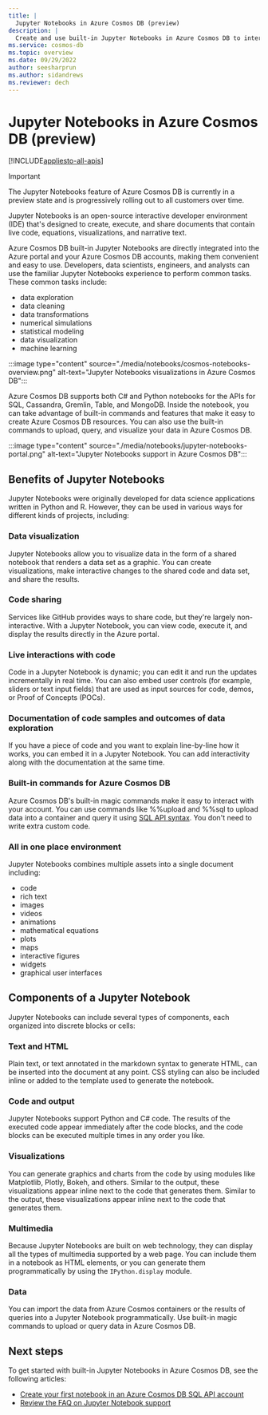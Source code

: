 ```yaml
---
title: |
  Jupyter Notebooks in Azure Cosmos DB (preview)
description: |
  Create and use built-in Jupyter Notebooks in Azure Cosmos DB to interactively run queries.
ms.service: cosmos-db
ms.topic: overview 
ms.date: 09/29/2022
author: seesharprun
ms.author: sidandrews
ms.reviewer: dech
---
```


# Jupyter Notebooks in Azure Cosmos DB (preview)

[!INCLUDE[appliesto-all-apis](includes/appliesto-all-apis.md)]

> [!IMPORTANT]
> The Jupyter Notebooks feature of Azure Cosmos DB is currently in a preview state and is progressively rolling out to all customers over time.

Jupyter Notebooks is an open-source interactive developer environment (IDE) that's designed to create, execute, and share documents that contain live code, equations, visualizations, and narrative text.

Azure Cosmos DB built-in Jupyter Notebooks are directly integrated into the Azure portal and your Azure Cosmos DB accounts, making them convenient and easy to use. Developers, data scientists, engineers, and analysts can use the familiar Jupyter Notebooks experience to perform common tasks. These common tasks include:

- data exploration
- data cleaning
- data transformations
- numerical simulations
- statistical modeling
- data visualization
- machine learning

:::image type="content" source="./media/notebooks/cosmos-notebooks-overview.png" alt-text="Jupyter Notebooks visualizations in Azure Cosmos DB":::

Azure Cosmos DB supports both C# and Python notebooks for the APIs for SQL, Cassandra, Gremlin, Table, and MongoDB. Inside the notebook, you can take advantage of built-in commands and features that make it easy to create Azure Cosmos DB resources. You can also use the built-in commands to upload, query, and visualize your data in Azure Cosmos DB.

:::image type="content" source="./media/notebooks/jupyter-notebooks-portal.png" alt-text="Jupyter Notebooks support in Azure Cosmos DB":::

## Benefits of Jupyter Notebooks

Jupyter Notebooks were originally developed for data science applications written in Python and R. However, they can be used in various ways for different kinds of projects, including:

### Data visualization

Jupyter Notebooks allow you to visualize data in the form of a shared notebook that renders a data set as a graphic. You can create visualizations, make interactive changes to the shared code and data set, and share the results.

### Code sharing

Services like GitHub provides ways to share code, but they're largely non-interactive. With a Jupyter Notebook, you can view code, execute it, and display the results directly in the Azure portal.

### Live interactions with code

Code in a Jupyter Notebook is dynamic; you can edit it and run the updates incrementally in real time. You can also embed user controls (for example, sliders or text input fields) that are used as input sources for code, demos, or Proof of Concepts (POCs).

### Documentation of code samples and outcomes of data exploration

If you have a piece of code and you want to explain line-by-line how it works, you can embed it in a Jupyter Notebook. You can add interactivity along with the documentation at the same time.

### Built-in commands for Azure Cosmos DB

Azure Cosmos DB's built-in magic commands make it easy to interact with your account. You can use commands like %%upload and %%sql to upload data into a container and query it using [SQL API syntax](sql-query-getting-started.md). You don't need to write extra custom code.

### All in one place environment

Jupyter Notebooks combines multiple assets into a single document including:

- code
- rich text
- images
- videos
- animations
- mathematical equations
- plots
- maps
- interactive figures
- widgets
- graphical user interfaces

## Components of a Jupyter Notebook

Jupyter Notebooks can include several types of components, each organized into discrete blocks or cells:

### Text and HTML

Plain text, or text annotated in the markdown syntax to generate HTML, can be inserted into the document at any point. CSS styling can also be included inline or added to the template used to generate the notebook.

### Code and output

Jupyter Notebooks support Python and C# code. The results of the executed code appear immediately after the code blocks, and the code blocks can be executed multiple times in any order you like.

### Visualizations

You can generate graphics and charts from the code by using modules like Matplotlib, Plotly, Bokeh, and others. Similar to the output, these visualizations appear inline next to the code that generates them. Similar to the output, these visualizations appear inline next to the code that generates them.

### Multimedia

Because Jupyter Notebooks are built on web technology, they can display all the types of multimedia supported by a web page. You can include them in a notebook as HTML elements, or you can generate them programmatically by using the `IPython.display` module.

### Data

You can import the data from Azure Cosmos containers or the results of queries into a Jupyter Notebook programmatically. Use built-in magic commands to upload or query data in Azure Cosmos DB.

## Next steps

To get started with built-in Jupyter Notebooks in Azure Cosmos DB, see the following articles:

- [Create your first notebook in an Azure Cosmos DB SQL API account](sql/tutorial-create-notebook.md)
- [Review the FAQ on Jupyter Notebook support](notebooks-faq.yml)
